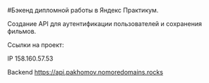 #Бэкенд дипломной работы в Яндекс Практикум.

Создание API для аутентификации пользователей и сохранения фильмов.

Ссылки на проект:

IP 158.160.57.53

Backend https://api.pakhomov.nomoredomains.rocks
